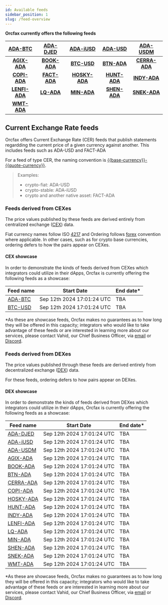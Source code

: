 ```yaml
---
id: Available feeds
sidebar_position: 1
slug: /feed-overview
---
```

**Orcfax currently offers the following feeds**

| [ADA-BTC][adabtc] | [ADA-DJED][adadjed] | [ADA-iUSD][adaiusd] | [ADA-USD][adausd] | [ADA-USDM][adausdm] |
| :---------------: | :-----------------: | :-----------------: | :-------------: | :-----------------: |
| **[AGIX-ADA][agixada]** | **[BOOK-ADA][bookada]** | **[BTC-USD][btcusd]** | **[BTN-ADA][btnada]** | **[CERRA-ADA][cerraada]** |
| **[COPI-ADA][copiada]** | **[FACT-ADA][factada]** | **[HOSKY-ADA][hoskyada]** | **[HUNT-ADA][huntada]** | **[INDY-ADA][indyada]** |
| **[LENFI-ADA][lenfiada]** | **[LQ-ADA][lqada]** | **[MIN-ADA][minada]** | **[SHEN-ADA][shenada]** | **[SNEK-ADA][snekada]** |
| **[WMT-ADA][wmtada]** |  |  |  |  |

[adabtc]: https://explorer.orcfax.io/feeds/CER/ADA-BTC/facts/1003b535-0794-4228-9d6d-917f79ef0f09
[adadjed]: https://explorer.orcfax.io/feeds/CER/ADA-DJED/facts/43661f6a-bb93-41e4-8e7f-b59546202982
[adaiusd]: https://explorer.orcfax.io/feeds/CER/ADA-iUSD/facts/229fb469-1ab8-4a0b-9f45-a2a46fc59ee4
[adausd]: https://explorer.orcfax.io/feeds/CER/ADA-USD/facts/5b0faf77-26b8-454f-b23f-a62305a6a96f
[adausdm]: https://explorer.orcfax.io/feeds/CER/ADA-USDM/facts/4848746e-5aca-4896-85bc-ece90b823a24
[agixada]: https://explorer.orcfax.io/feeds/CER/AGIX-ADA/facts/6d6f3f78-1c30-48ba-bf73-aa9fc2e3b728
[bookada]: https://explorer.orcfax.io/feeds/CER/BOOK-ADA/facts/be6a20c4-c407-4cc0-82b6-4f90a50652dc
[btcusd]: https://explorer.orcfax.io/feeds/CER/BTC-USD/facts/94fa78f2-67d4-4f01-9338-3fe230333da1
[btnada]: https://explorer.orcfax.io/feeds/CER/BTN-ADA/facts/aece723e-3406-4b9f-8ee4-6bb4575439bc
[cerraada]: https://explorer.orcfax.io/feeds/CER/CERRA-ADA/facts/2dd1a457-3da1-4557-9054-66cad03c80d1
[copiada]: https://explorer.orcfax.io/feeds/CER/COPI-ADA/facts/8eb42060-2548-47ac-862e-dfe41e9146cc
[factada]: https://explorer.orcfax.io/feeds/CER/FACT-ADA/facts/2c69145e-3be7-4067-882b-19251b25d8c3
[hoskyada]: https://explorer.orcfax.io/feeds/CER/HOSKY-ADA/facts/f11abcd1-11d5-4f02-b554-1bf8754b70b8
[huntada]: https://explorer.orcfax.io/feeds/CER/HUNT-ADA/facts/ef83cad7-5bf9-4c12-89ae-4448182ed015
[indyada]: https://explorer.orcfax.io/feeds/CER/INDY-ADA/facts/435ad6a5-73de-43d0-b407-ffcd128faaa0
[lenfiada]: https://explorer.orcfax.io/feeds/CER/LENFI-ADA/facts/876fae23-4549-40d2-a53d-683273abd3d4
[lqada]: https://explorer.orcfax.io/feeds/CER/LQ-ADA/facts/c6addb42-9acc-4ab4-aeae-7be80ea240a9
[minada]: https://explorer.orcfax.io/feeds/CER/MIN-ADA/facts/4c567d5f-2d00-4943-9d51-b5ea94bc333e
[shenada]: https://explorer.orcfax.io/feeds/CER/SHEN-ADA/facts/6eeae531-f79d-4076-83d8-6e8a27b94c05
[snekada]: https://explorer.orcfax.io/feeds/CER/SNEK-ADA/facts/2b320c25-859d-4ca6-a88a-307e2d6b8f27
[wmtada]: https://explorer.orcfax.io/feeds/CER/WMT-ADA/facts/8ad34386-6be9-4c12-b069-ce2fb38dc681


## Current Exchange Rate feeds
Orcfax offers Current Exchange Rate (CER) feeds that publish statements regardding the current price of a given currency against another. This includes feeds such as ADA-USD and FACT-ADA

For a feed of type CER, the naming convention is
[{{base-currency}}-{{quote-currency}}][cer-2].

>Examples:
>
>* crypto-fiat: ADA-USD
>* crypto-stable: ADA-iUSD
>* crypto and another native asset: FACT-ADA

[cer-1]: https://glossary.orcfax.io/#cer
[cer-2]: https://glossary.orcfax.io/#baseQuote

### Feeds derived from CEXes

The price values published by these feeds are derived entirely from centralized
exchange ([CEX][cex-1]) data.

Fiat currency names follow ISO [4217][cex-2] and Ordering follows [forex][cex-3]
convention where applicable. In other cases, such as for crypto base currencies,
ordering defers to how the pairs appear on CEXes.

[cex-1]: https://glossary.orcfax.io/#cex
[cex-2]: https://en.wikipedia.org/wiki/ISO_4217
[cex-3]: https://tradenation.com/articles/base-currency-and-quote-currency/

#### CEX showcase

In order to demonstrate the kinds of feeds derived from CEXes which integrators
could utilize in their dApps, Orcfax is currently offering the following feeds
as a showcase:

| Feed name | Start Date | End date\* |
| --------- | ---------- | ---------- |
| [ADA-BTC][adabtc] | Sep 12th 2024 17:01:24 UTC | TBA |
| [BTC-USD][btcusd] | Sep 12th 2024 17:01:24 UTC | TBA |

\*As these are showcase feeds, Orcfax makes no guarantees as to how long they will
be offered in this capacity; integrators who would like to take advantage of
these feeds or are interested in learning more about our services, please
contact Vahid, our Chief Business Officer, via [email][email] or
[Discord][discord].

[email]: vahid@orcfax.io
[discord]: https://discord.com/invite/UbAeRuNzDu

### Feeds derived from DEXes

The price values published through these feeds are derived entirely from
decentralized exchange ([DEX][dex-1]) data.

For these feeds, ordering defers to how pairs appear on DEXes.

[dex-1]: https://glossary.orcfax.io/#dex

#### DEX showcase

In order to demonstrate the kinds of feeds derived from DEXes which integrators
could utilize in their dApps, Orcfax is currently offering the following feeds
as a showcase:

| Feed name | Start Date | End date\* |
| --------- | ---------- | ---------- |
| [ADA-DJED][adadjed] | Sep 12th 2024 17:01:24 UTC | TBA |
| [ADA-iUSD][adaiusd] | Sep 12th 2024 17:01:24 UTC | TBA |
| [ADA-USDM][adausdm] | Sep 12th 2024 17:01:24 UTC | TBA |
| [AGIX-ADA][agixada] | Sep 12th 2024 17:01:24 UTC | TBA |
| [BOOK-ADA][bookada] | Sep 12th 2024 17:01:24 UTC | TBA |
| [BTN-ADA][btnada] | Sep 12th 2024 17:01:24 UTC | TBA |
| [CERRA-ADA][cerraada] | Sep 12th 2024 17:01:24 UTC | TBA |
| [COPI-ADA][copiada] | Sep 12th 2024 17:01:24 UTC | TBA |
| [HOSKY-ADA][hoskyada] | Sep 12th 2024 17:01:24 UTC | TBA |
| [HUNT-ADA][huntada] | Sep 12th 2024 17:01:24 UTC | TBA |
| [INDY-ADA][indyada] | Sep 12th 2024 17:01:24 UTC | TBA |
| [LENFI-ADA][lenfiada] | Sep 12th 2024 17:01:24 UTC | TBA |
| [LQ-ADA][lqada] | Sep 12th 2024 17:01:24 UTC | TBA |
| [MIN-ADA][minada] | Sep 12th 2024 17:01:24 UTC | TBA |
| [SHEN-ADA][shenada] | Sep 12th 2024 17:01:24 UTC | TBA |
| [SNEK-ADA][snekada] | Sep 12th 2024 17:01:24 UTC | TBA |
| [WMT-ADA][wmtada] | Sep 12th 2024 17:01:24 UTC | TBA |

\*As these are showcase feeds, Orcfax makes no guarantees as to how long they will
be offered in this capacity; integrators who would like to take advantage of
these feeds or are interested in learning more about our services, please
contact Vahid, our Chief Business Officer, via [email][email] or
[Discord][discord].
